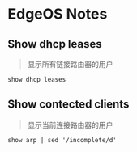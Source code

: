 # EdgeOS Notes

## Show dhcp leases
> 显示所有链接路由器的用户
```
show dhcp leases
```

## Show contected clients
> 显示当前连接路由器的用户
```
show arp | sed '/incomplete/d'
```
